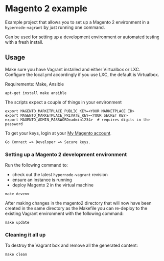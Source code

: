 Magento 2 example
============================
Example project that allows you to set up a Magento 2 environment in a `hypernode-vagrant` by just running one command.

Can be used for setting up a development environment or automated testing with a fresh install.

## Usage

Make sure you have Vagrant installed and either Virtualbox or LXC.  
Configure the local.yml accordingly if you use LXC, the default is Virtualbox.

Requirements: Make, Ansible

```
apt-get install make ansible
```

The scripts expect a couple of things in your environment
```
export MAGENTO_MARKETPLACE_PUBLIC_KEY=<YOUR MARKETPLACE ID>
export MAGENTO_MARKETPLACE_PRIVATE_KEY=<YOUR SECRET KEY>
export MAGENTO_ADMIN_PASSWORD=admin1234>  # requires digits in the password
```

To get your keys, login at your [My Magento account](https://www.magentocommerce.com/products/customer/account/login). 

```
Go Connect => Developer => Secure keys.
```

### Setting up a Magento 2 development environment
Run the following command to:

- check out the latest `hypernode-vagrant` revision
- ensure an instance is running
- deploy Magento 2 in the virtual machine

```
make devenv
```

After making changes in the magento2 directory that will now have been
created in the same directory as the Makefile you can re-deploy to the
existing Vagrant environment with the following command:

```
make update
```

### Cleaning it all up
To destroy the Vagrant box and remove all the generated content:

```
make clean
```

